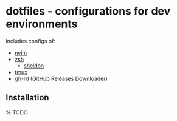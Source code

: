 # dotfiles - configurations for dev environments

includes configs of:

* [nvim](https://neovim.io/)
* [zsh](https://www.zsh.org/)
  * [sheldon](https://sheldon.cli.rs/)
* [tmux](https://github.com/tmux/tmux/wiki)
* [gh-rd](https://github.com/Ryooooooga/gh-rd) (GitHub Releases Downloader)

## Installation

% TODO
